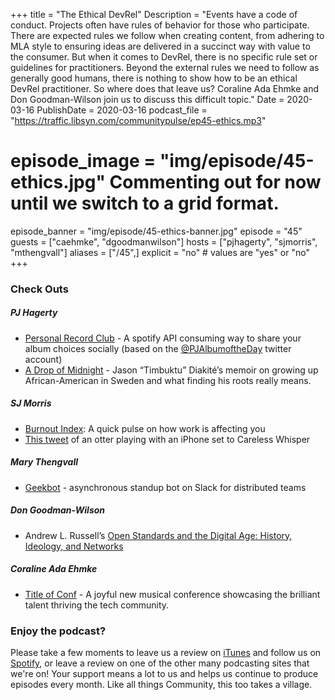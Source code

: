 +++
title = "The Ethical DevRel"
Description = "Events have a code of conduct. Projects often have rules of behavior for those who participate. There are expected rules we follow when creating content, from adhering to MLA style to ensuring ideas are delivered in a succinct way with value to the consumer. But when it comes to DevRel, there is no specific rule set or guidelines for practitioners. Beyond the external rules we need to follow as generally good humans, there is nothing to show how to be an ethical DevRel practitioner. So where does that leave us? Coraline Ada Ehmke and Don Goodman-Wilson join us to discuss this difficult topic."
Date = 2020-03-16
PublishDate = 2020-03-16
podcast_file = "https://traffic.libsyn.com/communitypulse/ep45-ethics.mp3"
# episode_image = "img/episode/45-ethics.jpg" Commenting out for now until we switch to a grid format.
episode_banner = "img/episode/45-ethics-banner.jpg"
episode = "45"
guests = ["caehmke", "dgoodmanwilson"]
hosts = ["pjhagerty", "sjmorris", "mthengvall"]
aliases = ["/45",]
explicit = "no" # values are "yes" or "no"
+++

### Check Outs

##### PJ Hagerty
* [Personal Record Club](https://personalrecord.club/) - A spotify API consuming way to share your album choices socially (based on the [@PJAlbumoftheDay](https://twitter.com/PJAlbumoftheDay) twitter account)
* [A Drop of Midnight](https://amzn.to/2wXp84F) - Jason “Timbuktu” Diakité’s memoir on growing up African-American in Sweden and what finding his roots really means.

##### SJ Morris
* [Burnout Index](https://burnoutindex.org/): A quick pulse on how work is affecting you
* [This tweet](https://twitter.com/PhilNobileJr/status/1231241745314308097) of an otter playing with an iPhone set to Careless Whisper

##### Mary Thengvall
* [Geekbot](https://geekbot.com/) - asynchronous standup bot on Slack for distributed teams

##### Don Goodman-Wilson
* Andrew L. Russell’s [Open Standards and the Digital Age: History, Ideology, and Networks](https://www.cambridge.org/core/books/open-standards-and-the-digital-age/3605A03EC74D80F2D30FE233C7BCBF35)

##### Coraline Ada Ehmke
* [Title of Conf](https://www.titleofconf.org/) - A joyful new musical conference showcasing the brilliant talent thriving the tech community.

### Enjoy the podcast?
Please take a few moments to leave us a review on [iTunes](https://itunes.apple.com/us/podcast/community-pulse/id1218368182?mt=2) and follow us on [Spotify](https://open.spotify.com/show/3I7g5WfMSgpWu38zZMjet?si=565TMb81SaWwrJYbAIeOxQ), or leave a review on one of the other many podcasting sites that we're on! Your support means a lot to us and helps us continue to produce episodes every month. Like all things Community, this too takes a village.
